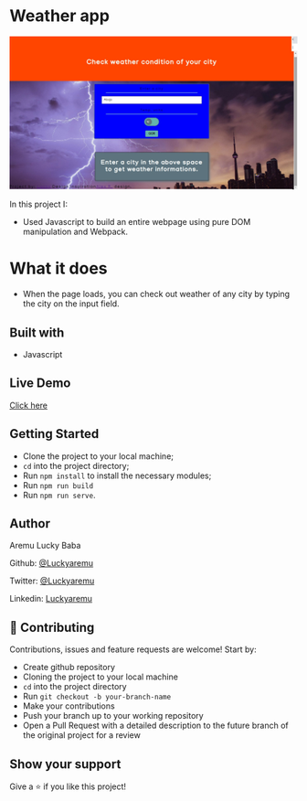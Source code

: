 # Weather app

![screenshot](./src/assets/images/screenshot.jpg)

In this project I:

- Used Javascript to build an entire webpage using pure DOM manipulation and Webpack.

# What it does

- When the page loads, you can check out weather of any city by typing the city on the input field.

## Built with

- Javascript

## Live Demo

[Click here](https://rawcdn.githack.com/Luckyaremu/weather-app.js/8c305e045ca6d54fe04bebd1587cadf8f7e3d025/dist/index.html)

## Getting Started

- Clone the project to your local machine;
- `cd` into the project directory;
- Run `npm install` to install the necessary modules;
- Run `npm run build`
- Run `npm run serve`.

## Author

Aremu Lucky Baba

Github: [@Luckyaremu](https://github.com/Luckyaremu)

Twitter: [@Luckyaremu](https://twitter.com/luckyaremu)

Linkedin: [Luckyaremu](https://www.linkedin.com/in/lucky-aremu-24807a145/)

## 🤝 Contributing

Contributions, issues and feature requests are welcome! Start by:

- Create github repository
- Cloning the project to your local machine
- `cd` into the project directory
- Run `git checkout -b your-branch-name`
- Make your contributions
- Push your branch up to your working repository
- Open a Pull Request with a detailed description to the future branch of the original project for a review

## Show your support

Give a ⭐️ if you like this project!
